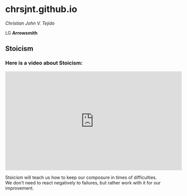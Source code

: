 # chrsjnt.github.io

*Christian John V. Tejido*

LG **Arrowsmith**

## Stoicism

### Here is a video about Stoicism:

<iframe width="560" height="315" src="https://www.youtube.com/embed/EFkyxzJtiv4" title="YouTube video player" frameborder="0" allow="accelerometer; autoplay; clipboard-write; encrypted-media; gyroscope; picture-in-picture; web-share" allowfullscreen></iframe>


Stoicism will teach us how to keep our composure in times of difficulties. We don't need to react negatively to failures, but rather work with it for our improvement.
